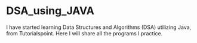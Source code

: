 # DSA_using_JAVA
I have started learning Data Structures and Algorithms (DSA) utilizing Java, from Tutorialspoint. Here I will share all the programs I practice.
